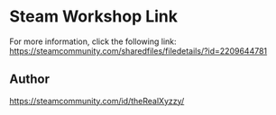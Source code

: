 # Steam Workshop Link

For more information, click the following link:
https://steamcommunity.com/sharedfiles/filedetails/?id=2209644781

## Author

https://steamcommunity.com/id/theRealXyzzy/